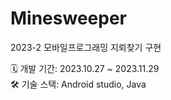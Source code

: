 # Minesweeper
2023-2 모바일프로그래밍 지뢰찾기 구현  

🗓️ 개발 기간: 2023.10.27 ~ 2023.11.29  
🛠️ 기술 스택: Android studio, Java  
